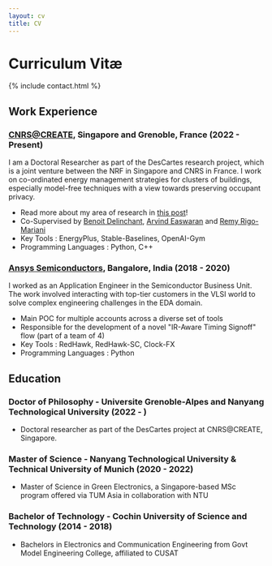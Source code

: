 ```yaml
---
layout: cv
title: CV
---
```


# Curriculum Vitæ

{% include contact.html %}


## Work Experience

### [CNRS@CREATE](https://www.cnrsatcreate.cnrs.fr/descartes/), Singapore and Grenoble, France (2022 - Present)

I am a Doctoral Researcher as part of the DesCartes research project, which is a joint venture between the NRF in Singapore and CNRS in France. I work on co-ordinated energy management strategies for clusters of buildings, especially model-free techniques with a view towards preserving occupant privacy.

* Read more about my area of research in [this post](/404.md)!
* Co-Supervised by [Benoit Delinchant](https://g2elab.grenoble-inp.fr/fr/le-laboratoire/delinchant-benoit-3), [Arvind Easwaran](https://personal.ntu.edu.sg/arvinde/) and [Remy Rigo-Mariani](https://g2elab.grenoble-inp.fr/fr/le-laboratoire/rrm) 
* Key Tools : EnergyPlus, Stable-Baselines, OpenAI-Gym
* Programming Languages : Python, C++

### [Ansys Semiconductors](https://www.ansys.com/products/semiconductors/), Bangalore, India (2018 - 2020)

I worked as an Application Engineer in the Semiconductor Business Unit. The work involved interacting with top-tier customers in the VLSI world to solve complex engineering challenges in the EDA domain.

* Main POC for multiple accounts across a diverse set of tools
* Responsible for the development of a novel "IR-Aware Timing Signoff" flow (part of a team of 4)
* Key Tools : RedHawk, RedHawk-SC, Clock-FX
* Programming Languages : Python

## Education

### Doctor of Philosophy - Universite Grenoble-Alpes and Nanyang Technological University (2022 - )

* Doctoral researcher as part of the DesCartes project at CNRS@CREATE, Singapore. 

### Master of Science - Nanyang Technological University & Technical University of Munich (2020 - 2022)

* Master of Science in Green Electronics, a Singapore-based MSc program offered via TUM Asia in collaboration with NTU

### Bachelor of Technology - Cochin University of Science and Technology (2014 - 2018)

* Bachelors in Electronics and Communication Engineering from Govt Model Engineering College, affiliated to CUSAT
